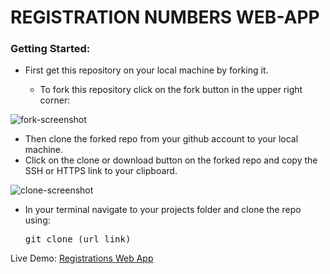 <h1>REGISTRATION NUMBERS WEB-APP</h1>

<h3>Getting Started:</h3>
<ul>
	<li>First get this repository on your local machine by forking it.</li>
		<ul>
			<li>To fork this repository click on the fork button in the upper right corner:</li>
		</ul>
</ul>

![fork-screenshot](https://user-images.githubusercontent.com/22448019/29610658-33ca45b4-87fb-11e7-8b94-021e343f691d.png)

<ul>
	<li>Then clone the forked repo from your github account to your local machine.</li>
	<li>Click on the clone or download button on the forked repo and copy the SSH or HTTPS link to your clipboard.</li>
</ul>

![clone-screenshot](https://user-images.githubusercontent.com/22448019/29611898-aa79028c-87ff-11e7-8949-8e5aa70f38fa.png)

<ul>
	<li>In your terminal navigate to your projects folder and clone the repo using: <pre>git clone (url link)</pre></li>
</ul>

Live Demo: <a href="http://registrations-numbers-webapp.herokuapp.com/">Registrations Web App</a>
